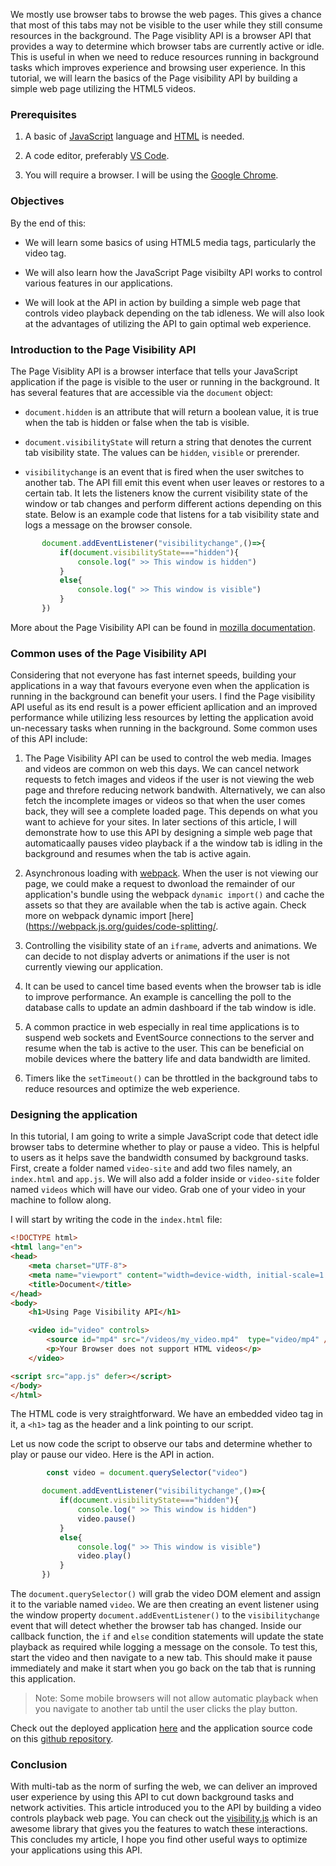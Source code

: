 We mostly use browser tabs to browse the web pages. This gives a chance that most of this tabs may not be visible to the user while they still consume resources in the background.
The Page visiblity API is a browser API that provides a way to determine which browser tabs are currently active or idle.
This is useful in when we need to reduce resources running in background tasks which improves experience and browsing user experience. In this tutorial, we will learn the basics of the Page visibility API by building a simple web page utilizing the HTML5 videos.

### Prerequisites
1. A basic of [JavaScript](https://www.w3schools.com/js/js_intro.asp) language and [HTML](https://www.w3schools.com/html/html_intro.asp) is needed.
   
2. A code editor, preferably [VS Code](https://code.visualstudio.com/Download).
   
3. You will require a browser. I will be using the [Google Chrome](https://www.google.com/chrome/).
   
### Objectives
By the end of this:
- We will learn some basics of using HTML5 media tags, particularly the video tag.
  
- We will also learn how the JavaScript Page visibilty API works to control various features in our applications.
  
- We will look at the API in action by building a simple web page that controls video playback depending on the tab idleness. We will also look at the advantages of utilizing the API to gain optimal web experience. 

### Introduction to the Page Visibility API

The Page Visiblity API is a browser interface that tells your JavaScript application if the page is visible to the user or running in the background.
It has several features that are accessible via the `document` object:
- `document.hidden` is an attribute that will return a boolean value, it is true when the tab is hidden or false when the tab is visible.
  
- `document.visibilityState` will return a string that denotes the current tab visibility state. The values can be `hidden`, `visible` or prerender.
  
- `visibilitychange` is an event that is fired when the user switches to another tab. The API fill emit this event when user leaves or restores to a certain tab. It lets the listeners know the current visibility state of the window or tab changes and perform different actions depending on this state.
Below is an example code that listens for a tab visibility state and logs a message on the browser console.
```javascript 
       document.addEventListener("visibilitychange",()=>{
           if(document.visibilityState==="hidden"){
               console.log(" >> This window is hidden")
           }
           else{
               console.log(" >> This window is visible")
           }
       })
```
More about the Page Visibility API can be found in [mozilla documentation](https://developer.mozilla.org/en-US/docs/Web/API/Page_Visibility_API).

### Common uses of the Page Visibility API
Considering that not everyone has fast internet speeds, building your applications in a way that favours everyone even when the application is running in the background can benefit your users. I find the Page visibility API useful as its end result is a power efficient apllication and an improved performance while utilizing less resources by letting the application avoid un-necessary tasks when running in the background.
Some common uses of this API include:

1. The Page Visibility API can be used to control the web media. Images and videos are common on web this days. We can cancel network requests to fetch images and videos if the user is not viewing the web page and threfore reducing network bandwith. Alternatively, we can also fetch the incomplete images or videos so that when the user comes back, they will see a complete loaded page. This depends on what you want to achieve for your sites. In later sections of this article, I will demonstrate how to use this API by designing a simple web page that automaticaally pauses video playback if a the window tab is idling in the background and resumes when the tab is active again.
   
2. Asynchronous loading with [webpack](https://webpack.js.org/). When the user is not viewing our page, we could make a request to dwonload the remainder of our application's bundle using the webpack `dynamic import()` and cache the assets so that they are available when the tab is active again. Check more on webpack dynamic import [here](https://webpack.js.org/guides/code-splitting/.
   
3. Controlling the visibility state of an `iframe`, adverts and animations. We can decide to not display adverts or animations if the user is not currently viewing our application.

4. It can be used to cancel time based events when the browser tab is idle to improve performance. An example is cancelling the poll to the database calls to update an admin dashboard if the tab window is idle.
   
5. A common practice in web especially in real time applications is to suspend web sockets and EventSource connections to the server and resume when the tab is active to the user. This can be beneficial on mobile devices where the battery life and data bandwidth are limited.
   
6. Timers like the `setTimeout()` can be throttled in the background tabs to reduce resources and optimize the web experience.


### Designing the application
In this tutorial, I am going to write a simple JavaScript  code that detect idle browser tabs to determine whether to play or pause a video. This is helpful to users as it helps save the bandwidth consumed by background tasks. First, create a folder named `video-site` and add two files namely, an `index.html` and `app.js`. We will also add a folder inside or `video-site` folder named `videos` which will have our video. Grab one of your video in your machine to follow along.

I will start by writing the code in the `index.html` file:
```HTML
<!DOCTYPE html>
<html lang="en">
<head>
    <meta charset="UTF-8">
    <meta name="viewport" content="width=device-width, initial-scale=1.0">
    <title>Document</title>
</head>
<body>
    <h1>Using Page Visibility API</h1>

    <video id="video" controls>
        <source id="mp4" src="/videos/my_video.mp4"  type="video/mp4" />
        <p>Your Browser does not support HTML videos</p>
    </video>

<script src="app.js" defer></script>
</body>
</html>

```
The HTML code is very straightforward. We have an embedded video tag in it, a `<h1>` tag as the header and a link pointing to our script.

Let us now code the script to observe our tabs and determine whether to play or pause our video. Here is the API in action.
```javascript
        const video = document.querySelector("video")

       document.addEventListener("visibilitychange",()=>{
           if(document.visibilityState==="hidden"){
               console.log(" >> This window is hidden")
               video.pause()
           }
           else{
               console.log(" >> This window is visible")
               video.play()
           }
       })
``` 
The `document.querySelector()` will grab the video DOM element and assign it to the variable named `video`. We are then creating an event listener using the window property `document.addEventListener()` to the `visibilitychange` event that will detect whether the browser tab has changed. Inside our callback function, the `if` and `else` condition statements will update the state playback as required while logging a message on the console.
To test this, start the video and then navigate to a new tab. This should make it pause immediately and make it start when you go back on the tab that is running this application.
> Note: Some mobile browsers will not allow automatic playback when you navigate to another 
> tab until the user clicks the play button.

Check out the deployed application [here](https://video-playback-detector.netlify.app/) and the application source code on this [github repository](https://github.com/ReactifyStudio/Detecting-Idle-Browser-Tabs).

### Conclusion
With multi-tab as the norm of surfing the web, we can deliver an improved user experience by using this API to cut down background tasks and network activities. This article introduced you to the API by building a video controls playback web page. You can check out the [visibility.js](https://github.com/evilmartians/visibility.js) which is an awesome library that gives you the features to watch these interactions. This concludes my article, I hope you find other useful ways to optimize your applications using this API. 